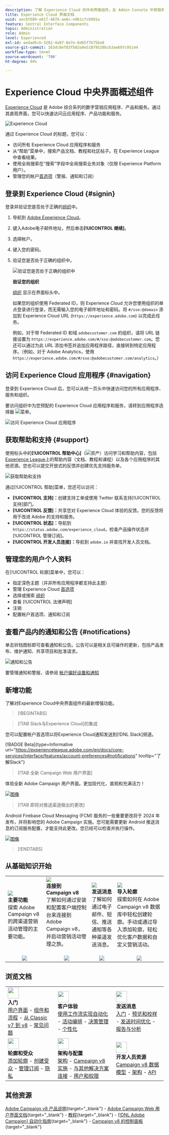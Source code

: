 ```yaml
---
description: 了解 Experience Cloud 的中央界面组件。在 Admin Console 中获取用户和产品管理帮助，启用 Experience Cloud Service 的应用程序。获取受众库、客户属性、Experience Cloud Assets 等方面的帮助。
title: Experience Cloud 界面文档
uuid: aec6f689-e617-4876-ae6c-e961cfcb991a
feature: Central Interface Components
topic: Administration
role: Admin
level: Experienced
exl-id: aedad5cb-3282-4a97-8e7e-6d65f7b75ba9
source-git-commit: 163dc8ef83fb83a0e51879520bcb3ae697c95144
workflow-type: tm+mt
source-wordcount: '790'
ht-degree: 94%

---
```


# Experience Cloud 中央界面概述组件

[Experience Cloud](https://experience.adobe.com) 是 Adobe 综合系列的数字营销应用程序、产品和服务。通过其直观界面，您可以快速访问云应用程序、产品功能和服务。

![Experience Cloud](assets/landing.png)

通过 Experience Cloud 的标题，您可以：

* 访问所有 Experience Cloud 应用程序和服务
* 从“帮助”菜单中，搜索产品文档、教程和社区帖子。在 Experience League 中查看结果。
* 使用全局搜索在“搜索”字段中全局搜索业务对象（仅限 Experience Platform 用户）。
* 管理您的帐户[首选项](features/account-preferences.md)（警报、通知和订阅）

## 登录到 Experience Cloud {#signin}

登录并验证您是否处于正确的[组织](administration/organizations.md)中。

1. 导航到 [Adobe Experience Cloud](https://experience.adobe.com)。
1. 键入Adobe电子邮件地址，然后单击&#x200B;**[!UICONTROL 继续]**。
1. 选择帐户。
1. 键入您的密码。
1. 验证您是否处于正确的组织中。

   ![验证您是否处于正确的组织中](assets/organizations-menu.png)

   **验证您的组织**

   [组织](administration/organizations.md) 显示在界面标头中。

   如果您的组织使用 Federated ID，则 Experience Cloud 允许您使用组织的单点登录进行登录，而无需输入您的电子邮件地址和密码。将 `#/sso:@domain` 添加到 Experience Cloud URL (`https://experience.adobe.com`) 以完成此任务。

   例如，对于带 Federated ID 和域 `adobecustomer.com` 的组织，请将 URL 链接设置为 `https://experience.adobe.com/#/sso:@adobecustomer.com`。您还可以通过为此 URL 添加书签并追加应用程序路径，直接转到特定应用程序。（例如，对于 Adobe Analytics，使用 `https://experience.adobe.com/#/sso:@adobecustomer.com/analytics`。）

## 访问 Experience Cloud 应用程序 {#navigation}

登录到 Experience Cloud 后，您可以从统一页头中快速访问您的所有应用程序、服务和组织。

要访问组织中为您预配的 Experience Cloud 应用程序和服务，请转到应用程序选择器 ![菜单](assets/menu-icon.png)。

![访问 Experience Cloud 应用程序](assets/platform-core-services.png)

## 获取帮助和支持 {#support}

使用标头中的&#x200B;**[!UICONTROL 帮助中心]**（![资产](assets/help-icon.png)）访问学习和帮助内容，包括[Experience League](https://experienceleague.adobe.com/?lang=zh-Hans#home)上的帮助内容（文档、教程和课程）以及各个应用程序的其他资源。您也可以提交开放式的反馈并创建优先支持服务单。

![获取帮助和支持](assets/search-menu.png)

通过[!UICONTROL 帮助]菜单，您还可以访问：

* **[!UICONTROL 支持]：**&#x200B;创建支持工单或使用 Twitter 联系支持[!UICONTROL 支持]部门。
* **[!UICONTROL 反馈]：**&#x200B;共享您对 Experience Cloud 体验的反馈。您的反馈将用于改进 Adobe 的支持和服务。
* **[!UICONTROL 状态]：**&#x200B;导航到 `https://status.adobe.com/experience_cloud`，检查产品操作状态并[!UICONTROL 管理订阅]。
* **[!UICONTROL 开发人员连接]：**&#x200B;导航到 `adobe.io` 并查找开发人员文档。

## 管理您的用户个人资料

在[!UICONTROL 轮廓]菜单中，您可以：

* 指定深色主题（并非所有应用程序都支持此主题）
* 管理 Experience Cloud [首选项](features/account-preferences.md)
* 选择或搜索 [组织](administration/organizations.md)
* 查看 [!UICONTROL 法律声明]
* 注销
* 配置帐户首选项、通知和订阅

## 查看产品内的通知和公告 {#notifications}

单击铃铛图标即可查看通知和公告。公告可以是相关且可操作的更新，包括产品发布、维护通知、共享项目和批准请求。

![通知和公告](assets/notifications-menu-small.png)

要管理通知和警报，请参阅 [帐户偏好设置和通知](features/account-preferences.md)


## 新增功能

了解对Experience Cloud中央界面组件的最新增强功能。

>[!BEGINTABS]

>[!TAB Slack与Experience Cloud]的集成

您可以配置帐户首选项以将Experience Cloud通知发送到[!DNL Slack]频道。

[!BADGE Beta]{type=Informative url="https://experienceleague.adobe.com/en/docs/core-services/interface/features/account-preferences#notifications" tooltip="了解Slack"}


>[!TAB 全新 Campaign Web 用户界面]

体验全新 Adobe Campaign 用户界面。更加现代化、直观和充满活力！

[![图像](assets/do-not-localize/learn-more-button.svg)](start/campaign-ui.md#ac-web-ui)


>[!TAB 即将对推送渠道做出的更改]

Android Firebase Cloud Messaging (FCM) 服务的一些重要更改将于 2024 年发布，并将影响您的 Adobe Campaign 实施。您可能需要更新 Android 推送消息的订阅服务配置，才能支持此更改。您已经可以检查并执行操作。

[![图像](assets/do-not-localize/learn-more-button.svg)](../technotes/upgrades/push-technote.md)



>[!ENDTABS]

## 从基础知识开始

<table style="table-layout:fixed">
  <tr style="border: 0;">
    <td>
    <a href="start/whats-new.md"><img src="assets/do-not-localize/start-capabilities.png"></a>
    <div><strong>主要功能</strong><br/>探索 Adobe Campaign v8 的跨渠道营销活动管理的主要功能。</div>
    </td>
    <td>
    <a href="start/connect.md"><img src="assets/do-not-localize/start-connect.jpeg"></a>
    <div><strong>连接到 Campaign v8</strong><br/>了解如何通过安装和配置客户端控制台来连接到 Adobe Campaign v8，并启动营销活动管理之旅。</div><br/>
    </td>
    <td>
    <a href="start/create-message.md"><img src="assets/do-not-localize/start-send.jpeg"></a>
    <div><strong>发送消息</strong><br/>了解如何通过电子邮件、短信、推送通知等各种渠道发送消息。
    </div></td>
    <td>
    <a href="audiences/create-profiles.md"><img src="assets/do-not-localize/start-profiles.png"></a>
    <div><strong>导入轮廓</strong><br/>探索如何在 Adobe Campaign v8 数据库中轻松创建轮廓。手动或通过导入添加轮廓，轻松优化客户数据和自定义营销活动。</div>
    </td>
  </tr>
  <tr style="border: 0;">
    <td align="center"><a href="start/whats-new.md"><img src="assets/do-not-localize/learn-more-button.svg"></a></td>
    <td align="center"><a href="start/connect.md"><img src="assets/do-not-localize/learn-more-button.svg"></a></td>
    <td align="center"><a href="start/create-message.md"><img src="assets/do-not-localize/learn-more-button.svg"></a></td>
    <td align="center"><a href="audiences/create-profiles.md"><img src="assets/do-not-localize/learn-more-button.svg"></a></td>
    </tr>
</table>

## 浏览文档

<table style="table-layout:auto">
  <tr style="border: 0;">
    <td>
      <img src="assets/do-not-localize/icon-start.svg" width="35px">
    <br/>
      <strong>入门</strong><br/><a href="start/campaign-ui.md">用户界面</a> - <a href="start/ac-components.md">组件和流程</a> - <a href="start/v7-to-v8.md">从 Classic v7 到 v8</a> - <a href="start/campaign-faq.md">常见问题</a>
    </td>
    <td>
      <img src="assets/do-not-localize/icon-experience.svg" width="35px">
    <br/>
      <strong>客户体验</strong><br/><a href="../automation/workflow/about-workflows.md" target="_blank">使用工作流实现自动化</a> - <a href="../automation/campaigns/set-up-campaigns.md" target="_blank">活动编排</a> - <a href="interaction/interaction.md">决策管理</a> - <a href="send/personalize.md">个性化</a>
    </td>
    <td>
      <img src="assets/do-not-localize/icon-send.svg" width="35px">
    <br/>
      <strong>发送消息</strong><br/><a href="start/create-message.md">入门</a> - <a href="send/preview-and-proof.md">预览和校样</a> - <a href="send/predictive.md">发送时间优化</a> - <a href="reporting/gs-reporting.md">报告与分析</a>
    </td>
  </tr>
  <tr style="border: 0;">
    <td>
      <img src="assets/do-not-localize/icon_profile-audience.svg" width="35px">
    <br/>
      <strong>轮廓和受众</strong><br/><a href="audiences/create-profiles.md">添加轮廓</a> - <a href="audiences/create-audiences.md">创建受众</a> - <a href="start/subscriptions.md">管理订阅</a> - <a href="start/privacy.md">隐私</a>
    </td>
    <td>
      <img src="assets/do-not-localize/icon-configure.svg" width="35px">
    <br/>
      <strong>架构与配置</strong><br/><a href="architecture/architecture.md">架构</a> - <a href="start/implement.md">Campaign v8 实施</a> - <a href="connect/integration.md">与其他解决方案连接</a> - <a href="start/gs-permissions.md">用户和权限</a>
    </td>
    <td>
      <img src="assets/do-not-localize/icon-dev.svg" width="35px">
    <br/>
      <strong>开发人员资源</strong><br/><a href="dev/datamodel.md">Campaign v8 数据模型</a> - <a href="dev/schemas.md">架构</a> - <a href="dev/api.md">API</a>
    </td>
  </tr>
</table>

## 其他资源

[Adobe Campaign v8 产品说明](https://helpx.adobe.com/cn/legal/product-descriptions/adobe-campaign-managed-cloud-services.html){target="_blank"} - [Adobe Campaign Web 用户界面文档](https://experienceleague.adobe.com/docs/campaign-web/v8/campaign-web-home.html?lang=zh-Hans){target="_blank"} - [教程](https://experienceleague.adobe.com/docs/campaign-learn/tutorials/overview.html?lang=zh-CN){target="_blank"} - [[!DNL Adobe Campaign] 自动化指南](https://experienceleague.adobe.com/docs/campaign/automation/home.html?lang=zh-Hans){target="_blank"} - [Campaign v8 的控制面板](https://experienceleague.adobe.com/docs/control-panel/using/discover-control-panel/key-features.html?lang=zh-Hans){target="_blank"}

